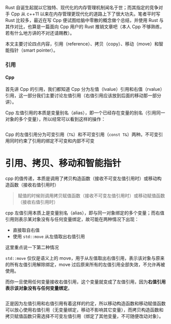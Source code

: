 Rust 自诞生起就以它独特、现代化的内存管理机制闻名于世；而其指定的竞争对手 Cpp 从 c++11 以来在内存管理更现代化的道路上下了很大功夫。笔者平时写 Rust 比较多，最近在写 Cpp 便试图给脑中零散的概念做个总结，并使用 Rust 与其作对比，也算是一篇面向 Cpp 用户的 Rust 推销文章吧（本人 Cpp 不够熟练，若有什么地方讲的不对还请赐教）。

本文主要讨论四点内容，引用（reference）、拷贝（copy）、移动（move）和智能指针（smart pointer）。

### 引用

#### Cpp

首先讲 Cpp 的引用，我们都知道 Cpp 分为左值（lvalue）引用和右值（rvalue）引用，这一部分我们主要讨论左值引用（右值引用应该放到后面的移动那一部分讲）。

Cpp 左值引用的本质是变量别名（alias），即一个已经存在变量的别名（引用同一对象的多个变量），所以经常可以看到这样的操作：

```cpp

```

Cpp 的左值引用分为可变引用（`T&`）和不可变引用（`const T&`）两种。不可变引用同时约束了引用的绑定不可变和内部不可变
# 引用、拷贝、移动和智能指针

cpp 的值传递，本质是调用了拷贝构造函数（接收不可变左值引用时）或移动构造函数（接收右值引用时）

> 赋值的时候则调用拷贝赋值函数（接收不可变左值引用时）或移动赋值函数（接收右值引用时）

cpp 左值引用本质上是变量别名（alias），即与同一对象绑定的多个变量；而右值引用则表示某对象没有与任何变量绑定，故可能在两种情况下出现：

 - 直接取自右值
 - 使用 `std::move` 从左值取出右值引用

这里重点说一下第二种情况

`std::move` 仅仅是语义上的 move，用于从左值取出右值引用，表示该对象与原来的所有左值引用解除绑定，move 过后原来所有的左值引用全部失效，不允许再被使用。

而你一旦使用任何变量接收右值引用，这个变量就变成了左值引用，因为**右值引用表示该对象没有与任何变量绑定**。

```cpp

```

正是因为左值引用和右值引用有着这样的约定，所以移动构造函数和移动赋值函数可以放心使用右值引用（无变量绑定，移动不影响其它变量），而拷贝构造函数和拷贝赋值函数只需选择不可变左值引用（绑定了其他变量，不可随便改动对象）。



